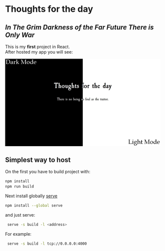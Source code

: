 # Thoughts for the day

## *In The Grim Darkness of the Far Future There is Only War*

This is my **first** project in React.  
After hosted my app you will see:

![Imperial Thoughts For The Day](image.jpg)

## Simplest way to host

On the first you have to build project with:

```bash
npm install
npm run build
```

Next install globally [serve](https://github.com/vercel/serve)

```bash
npm install --global serve
```

and just serve:

```bash
 serve -s build -l <address>
```

For example:

```bash
 serve -s build -l tcp://0.0.0.0:4000
```
